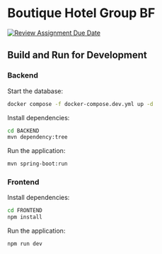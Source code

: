 # Boutique Hotel Group BF

[![Review Assignment Due Date](https://classroom.github.com/assets/deadline-readme-button-24ddc0f5d75046c5622901739e7c5dd533143b0c8e959d652212380cedb1ea36.svg)](https://classroom.github.com/a/bFlAvWr6)

## Build and Run for Development

### Backend

Start the database:

```bash
docker compose -f docker-compose.dev.yml up -d
```

Install dependencies:

```bash
cd BACKEND
mvn dependency:tree
```

Run the application:

```bash
mvn spring-boot:run
```

### Frontend

Install dependencies:

```bash
cd FRONTEND
npm install
```

Run the application:

```bash
npm run dev
```
